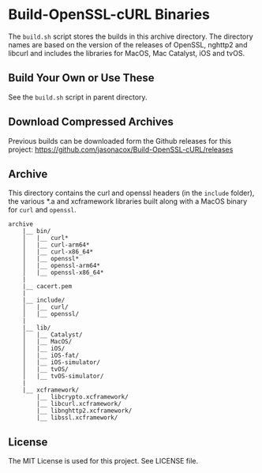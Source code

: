 # Build-OpenSSL-cURL Binaries 

The `build.sh` script stores the builds in this archive directory. The directory names are based on the version of the releases of OpenSSL, nghttp2 and libcurl and includes the libraries for MacOS, Mac Catalyst, iOS and tvOS.  

## Build Your Own or Use These

See the `build.sh` script in parent directory.

## Download Compressed Archives

Previous builds can be downloaded form the Github releases for this project: https://github.com/jasonacox/Build-OpenSSL-cURL/releases

## Archive

This directory contains the curl and openssl headers (in the `include` folder), the various *.a and xcframework libraries built along with a MacOS binary for `curl` and `openssl`.

    archive
        |__ bin/
        │   |__ curl*
        │   |__ curl-arm64*
        │   |__ curl-x86_64*
        │   |__ openssl*
        │   |__ openssl-arm64*
        │   |__ openssl-x86_64*
        |
        |__ cacert.pem
        |
        |__ include/
        │   |__ curl/
        │   |__ openssl/
        |
        |__ lib/
        │   |__ Catalyst/
        │   |__ MacOS/
        │   |__ iOS/
        │   |__ iOS-fat/
        │   |__ iOS-simulator/
        │   |__ tvOS/
        │   |__ tvOS-simulator/
        |
        |__ xcframework/
            |__ libcrypto.xcframework/
            |__ libcurl.xcframework/
            |__ libnghttp2.xcframework/
            |__ libssl.xcframework/

## License

The MIT License is used for this project.  See LICENSE file.
